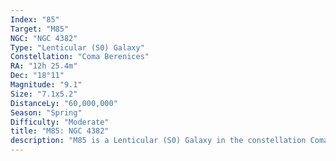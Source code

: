 ```yaml
---
Index: "85"
Target: "M85"
NGC: "NGC 4382"
Type: "Lenticular (S0) Galaxy"
Constellation: "Coma Berenices"
RA: "12h 25.4m"
Dec: "18°11"
Magnitude: "9.1"
Size: "7.1x5.2"
DistanceLy: "60,000,000"
Season: "Spring"
Difficulty: "Moderate"
title: "M85: NGC 4382"
description: "M85 is a Lenticular (S0) Galaxy in the constellation Coma Berenices."
---
```

